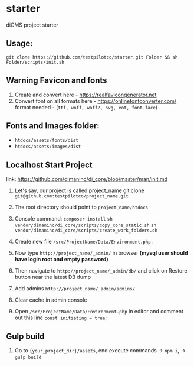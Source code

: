 # starter
diCMS project starter

## Usage:
`git clone https://github.com/testpilotco/starter.git Folder && sh Folder/scripts/init.sh`

## Warning Favicon and fonts
1. Create and convert here - https://realfavicongenerator.net
2. Convert font on all formats here - https://onlinefontconverter.com/
   format needed - (`ttf, woff, woff2, svg, eot, font-face`)
   
## Fonts and Images folder:
 - `htdocs/assets/fonts/dist` 
 - `htdocs/assets/images/dist`

## Localhost Start Project
link: https://github.com/dimaninc/di_core/blob/master/man/init.md

1. Let's say, our project is called project_name
   git clone `git@github.com:testpilotco/project_name.git`
2. The root directory should point to `project_name/htdocs`
3. Console command:
   `composer install`
   `sh vendor/dimaninc/di_core/scripts/copy_core_static.sh`
   `sh vendor/dimaninc/di_core/scripts/create_work_folders.sh`
4. Create new file `/src/ProjectName/Data/Environment.php` :

   
    <?php
    namespace ProjectName\Data;
    
    class Environment extends \diCore\Data\Environment
    {
        const initiating = true;
    }  

5. Now type `http://project_name/_admin/` in browser **(mysql user should have login root and empty password)**
6. Then navigate to `http://project_name/_admin/db/` and click on Restore button near the latest DB dump
7. Add admins `http://project_name/_admin/admins/`
8. Clear cache in admin console
9. Open `/src/ProjectName/Data/Environment.php` in editor and comment out this line `const initiating = true`;

## Gulp build

1. Go to `{your_project_dir}/assets`, end execute commands -> `npm i`, -> `gulp build`